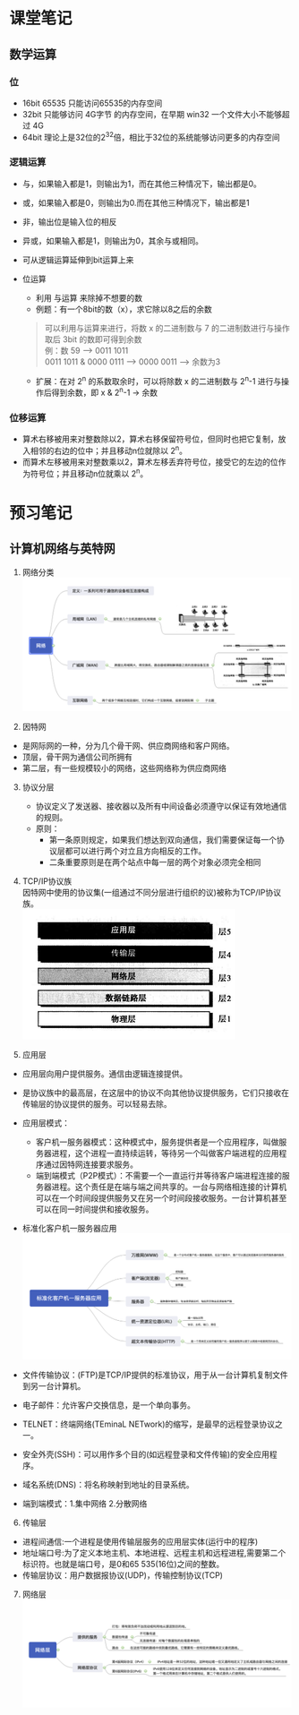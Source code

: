 # 课堂笔记
## 数学运算

### 位
- 16bit 65535 只能访问65535的内存空间
- 32bit    只能够访问 4G字节 的内存空间，在早期 win32 一个文件大小不能够超过 4G 
- 64bit  理论上是32位的2<sup>32</sup>倍，相比于32位的系统能够访问更多的内存空间

### 逻辑运算
- 与，如果输入都是1，则输出为1，而在其他三种情况下，输出都是0。
- 或，如果输入都是0，则输出为0.而在其他三种情况下，输出都是1
- 非，输出位是输入位的相反
- 异或，如果输入都是1，则输出为0，其余与或相同。
- 可从逻辑运算延伸到bit运算上来

- 位运算  
  - 利用 与运算 来除掉不想要的数  
  - 例题：有一个8bit的数（x），求它除以8之后的余数  
   >可以利用与运算来进行，将数 x 的二进制数与 7 的二进制数进行与操作取后 3bit 的数即可得到余数  
   例：数 59 -->  0011 1011  
   0011 1011 & 0000 0111 --> 0000 0011 --> 余数为3

  - 扩展：在对 2<sup>n</sup> 的系数取余时，可以将除数 x 的二进制数与 2<sup>n</sup>-1 进行与操作后得到余数，即 x & 2<sup>n</sup>-1 -> 余数

### 位移运算
- 算术右移被用来对整数除以2，算术右移保留符号位，但同时也把它复制，放入相邻的右边的位中；并且移动n位就除以 2<sup>n</sup>。
- 而算术左移被用来对整数乘以2，算术左移丢弃符号位，接受它的左边的位作为符号位；并且移动n位就乘以 2<sup>n</sup>。

# 预习笔记
## 计算机网络与英特网
1. 网络分类  
![网络](https://github.com/lioil9/note-book/blob/master/image/%E8%AE%A1%E7%AE%97%E6%9C%BA%E7%BD%91%E7%BB%9C/%E7%BD%91%E7%BB%9C.png)

2. 因特网
  - 是网际网的一种，分为几个骨干网、供应商网络和客户网络。
  - 顶层，骨干网为通信公司所拥有
  - 第二层，有一些规模较小的网络，这些网络称为供应商网络

3. 协议分层
   - 协议定义了发送器、接收器以及所有中间设备必须遵守以保证有效地通信的规则。
   - 原则：
     - 第一条原则规定，如果我们想达到双向通信，我们需要保证每一个协议层都可以进行两个对立且方向相反的工作。
     - 二条重要原则是在两个站点中每一层的两个对象必须完全相同  

4. TCP/IP协议族   
因特网中使用的协议集(一组通过不同分层进行组织的议)被称为TCP/IP协议族。    
![TCP/IP](https://github.com/lioil9/note-book/blob/master/image/%E8%AE%A1%E7%AE%97%E6%9C%BA%E7%BD%91%E7%BB%9C/%E5%8D%8F%E8%AE%AE%E6%97%8F%E5%88%86%E5%B1%82.png)

5. 应用层
  - 应用层向用户提供服务。通信由逻辑连接提供。
  - 是协议族中的最高层，在这层中的协议不向其他协议提供服务，它们只接收在传输层的协议提供的服务。可以轻易去除。
  - 应用层模式：
    - 客户机一服务器模式：这种模式中，服务提供者是一个应用程序，叫做服务器进程，这个进程一直持续运转，等待另一个叫做客户端进程的应用程序通过因特网连接要求服务。
    - 端到端模式（P2P模式）：不需要一个一直运行并等待客户端进程连接的服务器进程。这个责任是在端与端之间共享的。一台与网络相连接的计算机可以在一个时间段提供服务又在另一个时间段接收服务。一台计算机甚至可以在同一时间提供和接收服务。
  - 标准化客户机一服务器应用   
![应用](https://github.com/lioil9/note-book/blob/master/image/%E8%AE%A1%E7%AE%97%E6%9C%BA%E7%BD%91%E7%BB%9C/%E5%AE%A2%E6%88%B7%E6%9C%BA%E6%9C%8D%E5%8A%A1%E5%99%A8%E5%BA%94%E7%94%A8.png)  

  - 文件传输协议：(FTP)是TCP/IP提供的标准协议，用于从一台计算机复制文件到另一台计算机。
  - 电子邮件：允许客户交换信息，是一个单向事务。
  - TELNET：终端网络(TEminaL NETwork)的缩写，是最早的远程登录协议之一。
  - 安全外壳(SSH)：可以用作多个目的(如远程登录和文件传输)的安全应用程序。
  - 域名系统(DNS)：将名称映射到地址的目录系统。
  - 端到端模式：1.集中网络 2.分散网络

6. 传输层
  - 进程间通信:一个进程是使用传输层服务的应用层实体(运行中的程序)
  - 地址端口号:为了定义本地主机、本地进程、远程主机和远程进程,需要第二个标识符。也就是端口号，是0和65 535(16位)之间的整数。
  - 传输层协议：用户数据报协议(UDP)，传输控制协议(TCP) 

7. 网络层  
![网络层](https://github.com/lioil9/note-book/blob/master/image/%E8%AE%A1%E7%AE%97%E6%9C%BA%E7%BD%91%E7%BB%9C/%E7%BD%91%E7%BB%9C%E5%B1%82.png)









